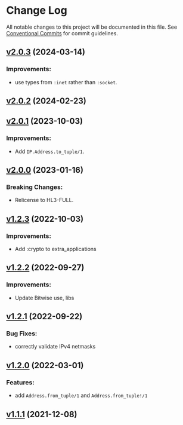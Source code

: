 # Change Log

All notable changes to this project will be documented in this file.
See [Conventional Commits](Https://conventionalcommits.org) for commit guidelines.

<!-- changelog -->

## [v2.0.3](https://harton.dev/james/ip/compare/v2.0.2...v2.0.3) (2024-03-14)




### Improvements:

* use types from `:inet` rather than `:socket`.

## [v2.0.2](https://harton.dev/james/ip/compare/v2.0.1...v2.0.2) (2024-02-23)




## [v2.0.1](https://harton.dev/james/ip/compare/v2.0.0...v2.0.1) (2023-10-03)

### Improvements:

- Add `IP.Address.to_tuple/1`.

## [v2.0.0](https://harton.dev/james/ip/compare/v1.2.3...v2.0.0) (2023-01-16)

### Breaking Changes:

- Relicense to HL3-FULL.

## [v1.2.3](https://harton.dev/james/ip/compare/v1.2.2...v1.2.3) (2022-10-03)

### Improvements:

- Add :crypto to extra_applications

## [v1.2.2](https://harton.dev/james/ip/compare/v1.2.1...v1.2.2) (2022-09-27)

### Improvements:

- Update Bitwise use, libs

## [v1.2.1](https://harton.dev/james/ip/compare/v1.2.0...v1.2.1) (2022-09-22)

### Bug Fixes:

- correctly validate IPv4 netmasks

## [v1.2.0](https://harton.dev/james/ip/compare/v1.1.1...v1.2.0) (2022-03-01)

### Features:

- add `Address.from_tuple/1` and `Address.from_tuple!/1`

## [v1.1.1](https://harton.dev/james/ip/compare/v1.1.1...v1.1.1) (2021-12-08)

